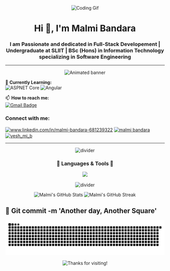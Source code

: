
<div align="center" width="50">
   <img  src="https://media2.giphy.com/media/v1.Y2lkPTc5MGI3NjExY3Z2azRpamdia3UzdGJnZXlmcnlxd3kwYXdrZ2NkNmhjaXMwNnAybCZlcD12MV9pbnRlcm5hbF9naWZfYnlfaWQmY3Q9cw/xTLOAuqmVWh69fBYjo/giphy.gif" alt="Coding Gif" height=100px width = 100px/>
</div>

<h1 align="center">Hi 👋, I'm Malmi Bandara</h1>
<h3 align="center">I am Passionate and dedicated in Full-Stack Developement | Undergraduate at SLIIT | BSc (Hons) in Information Technology specializing in Software Engineering</h3>

---
<p align="center">
  <img src="https://readme-typing-svg.demolab.com?font=Fira+Code&weight=900&size=30&pause=1000&color=D580FF&center=true&vCenter=true&width=900&lines=Hi+%F0%9F%91%8B%2C+I'm+Malmi+Bandara!;Full-Stack+Developer+%7C+SLIIT+Undergraduate;Passionate+about+Software+Engineering+%F0%9F%92%A1;Let's+Code+Something+Amazing+%F0%9F%8E%A8" alt="Animated banner" />
</p>
<div style="position: absolute; top: 0; right: 0; left: 90%; width: 40%;">
  <img align="right" src="https://media.giphy.com/media/v1.Y2lkPTc5MGI3NjExbGJhYnpkcmY4ZmU1Z3ljamF4aGpyYXI1Y3hwNHZ5Z3NjNXg1djJodCZlcD12MV9zdGlja2Vyc19zZWFyY2gmY3Q9cw/juua9i2c2fA0AIp2iq/giphy.gif" alt="Coding Gif" width="35%"/>
</div>

🌱 **Currently Learning:**  
![ASPNET Core](https://img.shields.io/badge/-ASPNET_Core-512BD4?style=flat-square&logo=dotnet&logoColor=white)
![Angular](https://img.shields.io/badge/-Angular-DD0031?style=flat-square&logo=angular&logoColor=white)

📫 **How to reach me:**  
[![Gmail Badge](https://img.shields.io/badge/-smymbandara2002@gmail.com-c14438?style=flat-square&logo=Gmail&logoColor=white&link=mailto:smymbandara2002@gmail.com)](mailto:smymbandara2002@gmail.com)



<h3 align="left">Connect with me:</h3>
<p align="left">
<a href="https://linkedin.com/in/www.linkedin.com/in/malmi-bandara-681239322" target="blank"><img align="center" src="https://raw.githubusercontent.com/rahuldkjain/github-profile-readme-generator/master/src/images/icons/Social/linked-in-alt.svg" alt="www.linkedin.com/in/malmi-bandara-681239322" height="30" width="40" /></a>
<a href="https://fb.com/malmi bandara" target="blank"><img align="center" src="https://raw.githubusercontent.com/rahuldkjain/github-profile-readme-generator/master/src/images/icons/Social/facebook.svg" alt="malmi bandara" height="30" width="40" /></a>
<a href="https://instagram.com/yesh_mi_b" target="blank"><img align="center" src="https://raw.githubusercontent.com/rahuldkjain/github-profile-readme-generator/master/src/images/icons/Social/instagram.svg" alt="yesh_mi_b" height="30" width="40" /></a>
</p>

---

<p align="center">
  <img src="https://raw.githubusercontent.com/YESHANI-B/GitHub-Animated-Dividers/main/animated-divider.gif" alt="divider" width="600"/>
</p>

<h3 align="center">🚀 Languages & Tools 🚀</h3>
<p align="center">
  <img src="https://skillicons.dev/icons?i=android,cpp,c,csharp,css,dotnet,nodejs,spring,express,figma,git,github,html,java,javascript,mongodb,mysql,nodejs,php,postman,swagger,python,react," />
</p>

<!-- Fascinating Animated Divider -->
<p align="center">
  <img src="https://raw.githubusercontent.com/YESHANI-B/GitHub-Animated-Dividers/main/animated-divider.gif" alt="divider" width="600"/>
</p>


<p align="center">
  <img src="https://github-readme-stats.vercel.app/api?username=YeshaniB&show_icons=true&theme=radical&hide_border=true" alt="Malmi's GitHub Stats">
  <img src="https://github-readme-streak-stats.herokuapp.com/?user=YeshaniB&theme=radical&hide_border=true" alt="Malmi's GitHub Streak">
</p>

## 🐍 Git commit -m 'Another day, Another Square'
<p align="center">
	<picture>
		  <source media="(prefers-color-scheme: dark)" srcset="https://raw.githubusercontent.com/7oSkaaa/7oSkaaa/output/github-contribution-grid-snake-dark.svg">
		  <source media="(prefers-color-scheme: light)" srcset="https://raw.githubusercontent.com/7oSkaaa/7oSkaaa/output/github-contribution-grid-snake.svg">
		  <img alt="github contribution grid snake animation" src="https://raw.githubusercontent.com/7oSkaaa/7oSkaaa/output/github-contribution-grid-snake.svg">
	</picture>
</p>

<!-- End: Thank You Animation -->
<p align="center">
  <img src="https://readme-typing-svg.demolab.com?font=Fira+Code&weight=900&size=25&pause=1000&color=D580FF&center=true&vCenter=true&width=600&lines=Thanks+for+visiting!;Let's+connect+and+create+magic+%F0%9F%A4%AA%F0%9F%8C%9F" alt="Thanks for visiting!" />
</p>
